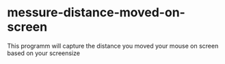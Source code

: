 # messure-distance-moved-on-screen
This programm will capture the distance you moved your mouse on screen based on your screensize
